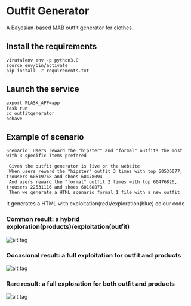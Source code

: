 # Outfit Generator
A Bayesian-based MAB outfit generator for clothes.


## Install the requirements

```
virutalenv env -p python3.8
source env/bin/activate
pip install -r requirements.txt 
```

## Launch the service

```
export FLASK_APP=app
fask run
cd outfitgenerator
behave
```

## Example of scenario


```
Scenario: Users reward the "hipster" and "formal" outfits the most with 3 specific items prefered

 Given the outfit generator is live on the website
 When users reward the "hipster" outfit 3 times with top 60536077, trousers 60519768 and shoes 60478094
 And users reward the "formal" outfit 2 times with top 60476826, trousers 22531116 and shoes 60168873
 Then we generate a HTML scenario_formal_1 file with a new outfit
```

It generates a HTML with exploitation(red)/exploration(blue) colour code


### Common result: a hybrid exploration(products)/exploitation(outfit)


![alt tag](https://i.ibb.co/sPQfSDT/Screenshot-2021-10-24-at-01-09-33.png)

### Occasional result: a full exploitation for outfit and products

![alt tag](https://i.ibb.co/8rKzMJw/Screenshot-2021-10-24-at-01-36-20.png)

### Rare result: a full exploration for both outfit and products

![alt tag](https://i.ibb.co/3MnXw0R/Screenshot-2021-11-11-at-16-18-20.png)